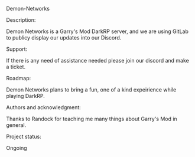 Demon-Networks

Description:

Demon Networks is a Garry's Mod DarkRP server, and we are using GitLab to publicy display our updates into our Discord.

Support:

If there is any need of assistance needed please join our discord and make a ticket.

Roadmap:

Demon Networks plans to bring a fun, one of a kind expeirience while playing DarkRP.

Authors and acknowledgment:

Thanks to Randock for teaching me many things about Garry's Mod in general.

Project status:

Ongoing
